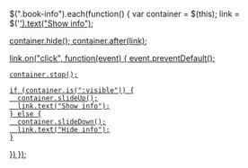 

$(".book-info").each(function() {
  var
    container = $(this);
    link = $('<a href="#" />').text("Show info");

  container.hide();
  container.after(link);

  link.on("click", function(event) {
    event.preventDefault();

    container.stop();

    if (container.is(":visible")) {
      container.slideUp();
      link.text("Show info");
    } else {
      container.slideDown();
      link.text("Hide info");
    }
  })
});
